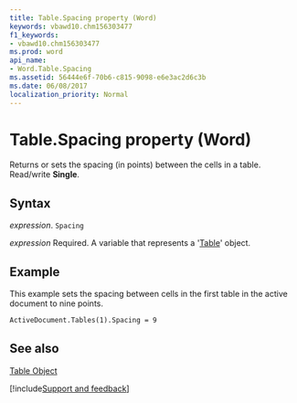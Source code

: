```yaml
---
title: Table.Spacing property (Word)
keywords: vbawd10.chm156303477
f1_keywords:
- vbawd10.chm156303477
ms.prod: word
api_name:
- Word.Table.Spacing
ms.assetid: 56444e6f-70b6-c815-9098-e6e3ac2d6c3b
ms.date: 06/08/2017
localization_priority: Normal
---
```



# Table.Spacing property (Word)

Returns or sets the spacing (in points) between the cells in a table. Read/write  **Single**.


## Syntax

_expression_. `Spacing`

_expression_ Required. A variable that represents a '[Table](Word.Table.md)' object.


## Example

This example sets the spacing between cells in the first table in the active document to nine points.


```vb
ActiveDocument.Tables(1).Spacing = 9
```


## See also


[Table Object](Word.Table.md)

[!include[Support and feedback](~/includes/feedback-boilerplate.md)]